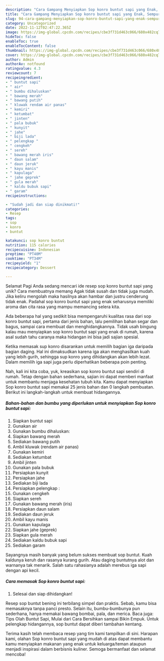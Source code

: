 ```yaml
---
description: "Cara Gampang Menyiapkan Sop konro buntut sapi yang Enak, Sempurna"
title: "Cara Gampang Menyiapkan Sop konro buntut sapi yang Enak, Sempurna"
slug: 94-cara-gampang-menyiapkan-sop-konro-buntut-sapi-yang-enak-sempurna
category: Uncategorized
date: 2022-11-12T02:47:22.365Z
image: https://img-global.cpcdn.com/recipes/cbe3f731d463c066/680x482cq70/sop-konro-buntut-sapi-foto-resep-utama.jpg
hideToc: false
enableToc: true
enableTocContent: false
thumbnail: https://img-global.cpcdn.com/recipes/cbe3f731d463c066/680x482cq70/sop-konro-buntut-sapi-foto-resep-utama.jpg
cover: https://img-global.cpcdn.com/recipes/cbe3f731d463c066/680x482cq70/sop-konro-buntut-sapi-foto-resep-utama.jpg
author: Admin
authorAv: notfound
ratingvalue: 4.3
reviewcount: 7
recipeingredient:
- " buntut sapi"
- " air"
- " bumbu dihaluskan"
- " bawang merah"
- " bawang putih"
- " kluwak rendam air panas"
- " kemiri"
- " ketumbat"
- " jinten"
- " pala bubuk"
- " kunyit"
- " jahe"
- " biji lada"
- " pelengkap "
- " cengkeh"
- " sereh"
- " bawang merah iris"
- " daun salam"
- " daun jeruk"
- " kayu manis"
- " kapulaga"
- " jahe geprek"
- " gula merah"
- " kaldu bubuk sapi"
- " garam"
recipeinstructions:

- "Sudah jadi dan siap dinikmati!"
categories:
- Resep
tags:
- sop
- konro
- buntut

katakunci: sop konro buntut 
nutrition: 115 calories
recipecuisine: Indonesian
preptime: "PT40M"
cooktime: "PT34M"
recipeyield: "1"
recipecategory: Dessert

---
```



Selamat Pagi Anda sedang mencari ide resep sop konro buntut sapi yang unik? Cara membuatnya memang Agak tidak susah dan tidak juga mudah. Jika keliru mengolah maka hasilnya akan hambar dan justru cenderung tidak enak. Padahal sop konro buntut sapi yang enak seharusnya memiliki aroma dan cita rasa yang mampu memancing selera kita.


Ada beberapa hal yang sedikit bisa mempengaruhi kualitas rasa dari sop konro buntut sapi, pertama dari jenis bahan, lalu pemilihan bahan segar dan bagus, sampai cara membuat dan menghidangkannya. Tidak usah bingung kalau mau menyiapkan sop konro buntut sapi yang enak di rumah, karena asal sudah tahu caranya maka hidangan ini bisa jadi sajian spesial.

Ketika memasak sup konro disarankan untuk memilih bagian iga daripada bagian daging. Hal ini dimaksudkan karena iga akan menghasilkan kuah yang lebih gurih, sehingga sup konro yang dihidangkan akan lebih lezat. Dalam memilih iga sapi juga perlu diperhatikan beberapa poin penting.


Nah, kali ini kita coba, yuk, kreasikan sop konro buntut sapi sendiri di rumah. Tetap dengan bahan sederhana, sajian ini dapat memberi manfaat untuk membantu menjaga kesehatan tubuh kita. Kamu dapat menyiapkan Sop konro buntut sapi memakai 25 jenis bahan dan 0 langkah pembuatan. Berikut ini langkah-langkah untuk membuat hidangannya.

<!--inarticleads1-->

##### Bahan-bahan dan bumbu yang diperlukan untuk menyiapkan Sop konro buntut sapi:

1. Siapkan  buntut sapi
1. Gunakan  air
1. Gunakan  bumbu dihaluskan:
1. Siapkan  bawang merah
1. Sediakan  bawang putih
1. Ambil  kluwak (rendam air panas)
1. Gunakan  kemiri
1. Sediakan  ketumbat
1. Ambil  jinten
1. Gunakan  pala bubuk
1. Persiapkan  kunyit
1. Persiapkan  jahe
1. Sediakan  biji lada
1. Persiapkan  pelengkap :
1. Gunakan  cengkeh
1. Siapkan  sereh
1. Gunakan  bawang merah (iris)
1. Persiapkan  daun salam
1. Sediakan  daun jeruk
1. Ambil  kayu manis
1. Gunakan  kapulaga
1. Siapkan  jahe (geprek)
1. Siapkan  gula merah
1. Sediakan  kaldu bubuk sapi
1. Sediakan  garam


Sayangnya masih banyak yang belum sukses membuat sop buntut. Kuah kaldunya keruh dan rasanya kurang gurih. Atau daging buntutnya alot dan warnanya tak menarik. Salah satu rahasianya adalah merebus iga sapi dengan api kecil. 

<!--inarticleads2-->

##### Cara memasak Sop konro buntut sapi:


1. Selesai dan siap dihidangkan!

Resep sop buntut bening ini terbilang simpel dan praktis. Sebab, kamu bisa memasaknya tanpa panci presto. Selain itu, bumbu-bumbunya pun sederhana, hanya memakai bawang bombai, pala, dan merica. Baca juga: Tips Olah Buntut Sapi, Mulai dari Cara Bersihkan sampai Bikin Empuk. Untuk pelengkap hidangannya, sop buntut dapat diberi tambahan kentang. 

Terima kasih telah membaca resep yang tim kami tampilkan di sini. Harapan kami, olahan Sop konro buntut sapi yang mudah di atas dapat membantu kamu menyiapkan makanan yang enak untuk keluarga/teman ataupun menjadi inspirasi dalam berbisnis kuliner. Semoga bermanfaat dan selamat mencoba!
